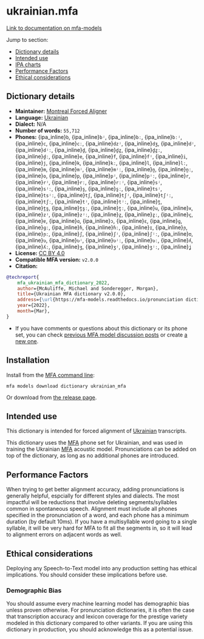 
# ukrainian.mfa

[Link to documentation on mfa-models](https://mfa-models.readthedocs.io/en/main/dictionary/ukrainian_mfa.html)

Jump to section:

- [Dictionary details](#dictionary-details)
- [Intended use](#intended-use)
- [IPA charts](#ipa-charts)
- [Performance Factors](#performance-factors)
- [Ethical considerations](#ethical-considerations)

## Dictionary details

- **Maintainer:** [Montreal Forced Aligner](https://montreal-forced-aligner.readthedocs.io/)
- **Language:** [Ukrainian](https://en.wikipedia.org/wiki/Ukrainian_language)
- **Dialect:** N/A
- **Number of words:** `55,712`
- **Phones:** {ipa_inline}`b`, {ipa_inline}`bʲ`, {ipa_inline}`bː`, {ipa_inline}`bːʲ`, {ipa_inline}`c`, {ipa_inline}`cː`, {ipa_inline}`dzʲ`, {ipa_inline}`dʒ`, {ipa_inline}`dʲ`, {ipa_inline}`dʲː`, {ipa_inline}`d̪`, {ipa_inline}`d̪z̪`, {ipa_inline}`d̪z̪ː`, {ipa_inline}`d̪ː`, {ipa_inline}`e`, {ipa_inline}`f`, {ipa_inline}`fʲ`, {ipa_inline}`i`, {ipa_inline}`j`, {ipa_inline}`k`, {ipa_inline}`kː`, {ipa_inline}`l`, {ipa_inline}`lː`, {ipa_inline}`m`, {ipa_inline}`mʲ`, {ipa_inline}`mʲː`, {ipa_inline}`n̪`, {ipa_inline}`n̪ː`, {ipa_inline}`o`, {ipa_inline}`p`, {ipa_inline}`pʲ`, {ipa_inline}`pʲː`, {ipa_inline}`r`, {ipa_inline}`rʲ`, {ipa_inline}`rː`, {ipa_inline}`rːʲ`, {ipa_inline}`sʲ`, {ipa_inline}`sʲː`, {ipa_inline}`s̪`, {ipa_inline}`s̪ː`, {ipa_inline}`tsʲ`, {ipa_inline}`tsʲː`, {ipa_inline}`tʃ`, {ipa_inline}`tʃʲ`, {ipa_inline}`tʃʲː`, {ipa_inline}`tʃː`, {ipa_inline}`tʲ`, {ipa_inline}`tʲː`, {ipa_inline}`t̪`, {ipa_inline}`t̪s̪`, {ipa_inline}`t̪s̪ː`, {ipa_inline}`t̪ː`, {ipa_inline}`u`, {ipa_inline}`x`, {ipa_inline}`zʲ`, {ipa_inline}`zʲː`, {ipa_inline}`z̪`, {ipa_inline}`z̪ː`, {ipa_inline}`ç`, {ipa_inline}`ɐ`, {ipa_inline}`ɑ`, {ipa_inline}`ɔ`, {ipa_inline}`ɛ`, {ipa_inline}`ɡ`, {ipa_inline}`ɡː`, {ipa_inline}`ɦ`, {ipa_inline}`ɦː`, {ipa_inline}`ɪ`, {ipa_inline}`ɲ`, {ipa_inline}`ɲː`, {ipa_inline}`ʃ`, {ipa_inline}`ʃʲ`, {ipa_inline}`ʃʲː`, {ipa_inline}`ʊ`, {ipa_inline}`ʋ`, {ipa_inline}`ʋʲ`, {ipa_inline}`ʋʲː`, {ipa_inline}`ʋː`, {ipa_inline}`ʎ`, {ipa_inline}`ʎː`, {ipa_inline}`ʒ`, {ipa_inline}`ʒʲ`, {ipa_inline}`ʒʲː`, {ipa_inline}`ʝ`
- **License:** [CC BY 4.0](https://github.com/MontrealCorpusTools/mfa-models/tree/main/dictionary/ukrainian/MFA/v2.0.0/LICENSE)
- **Compatible MFA version:** `v2.0.0`
- **Citation:**

```bibtex
@techreport{
	mfa_ukrainian_mfa_dictionary_2022,
	author={McAuliffe, Michael and Sonderegger, Morgan},
	title={Ukrainian MFA dictionary v2.0.0},
	address={\url{https://mfa-models.readthedocs.io/pronunciation dictionary/Ukrainian/Ukrainian MFA dictionary v2_0_0.html}},
	year={2022},
	month={Mar},
}
```

- If you have comments or questions about this dictionary or its phone set, you can check [previous MFA model discussion posts](https://github.com/MontrealCorpusTools/mfa-models/discussions?discussions_q=Ukrainian+MFA+dictionary+v2.0.0) or create [a new one](https://github.com/MontrealCorpusTools/mfa-models/discussions/new).

## Installation

Install from the [MFA command line](https://montreal-forced-aligner.readthedocs.io/en/latest/user_guide/models/index.html):

```
mfa models download dictionary ukrainian_mfa
```

Or download from [the release page](https://github.com/MontrealCorpusTools/mfa-models/releases/tag/dictionary-ukrainian_mfa-v2.0.0).

## Intended use

This dictionary is intended for forced alignment of [Ukrainian](https://en.wikipedia.org/wiki/Ukrainian_language) transcripts.

This dictionary uses the [MFA](https://mfa-models.readthedocs.io/en/refactor/mfa_phone_set.html#ukrainian) phone set for Ukrainian, and was used in training the Ukrainian [MFA](https://mfa-models.readthedocs.io/en/refactor/mfa_phone_set.html#ukrainian) acoustic model.
Pronunciations can be added on top of the dictionary, as long as no additional phones are introduced.

## Performance Factors

When trying to get better alignment accuracy, adding pronunciations is generally helpful, espcially for different styles and dialects.  The most impactful will be reductions that
involve deleting segments/syllables common in spontaneous speech.  Alignment must include all phones specified in the pronunciation of a word, and each phone has
a minimum duration (by default 10ms). If you have a multisyllable word going to a single syllable, it will be very hard for MFA to fit all the segments in,
so it will lead to alignment errors on adjacent words as well.

## Ethical considerations

Deploying any Speech-to-Text model into any production setting has ethical implications. You should consider these implications before use.

### Demographic Bias

You should assume every machine learning model has demographic bias unless proven otherwise.
For pronunciation dictionaries, it is often the case that transcription accuracy and lexicon coverage for the prestige variety modeled in this dictionary compared to other variants.
If you are using this dictionary in production, you should acknowledge this as a potential issue.
